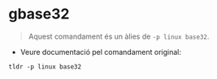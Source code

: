 # gbase32

> Aquest comandament és un àlies de `-p linux base32`.

- Veure documentació pel comandament original:

`tldr -p linux base32`
